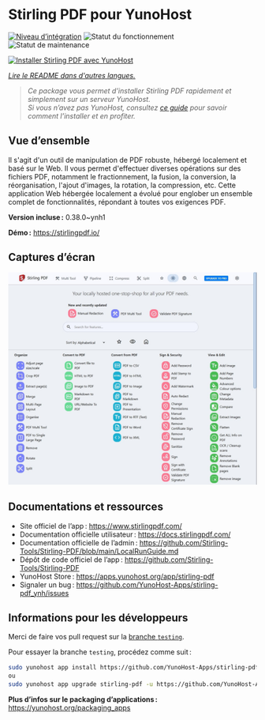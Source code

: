 <!--
Nota bene : ce README est automatiquement généré par <https://github.com/YunoHost/apps/tree/master/tools/readme_generator>
Il NE doit PAS être modifié à la main.
-->

# Stirling PDF pour YunoHost

[![Niveau d’intégration](https://apps.yunohost.org/badge/integration/stirling-pdf)](https://ci-apps.yunohost.org/ci/apps/stirling-pdf/)
![Statut du fonctionnement](https://apps.yunohost.org/badge/state/stirling-pdf)
![Statut de maintenance](https://apps.yunohost.org/badge/maintained/stirling-pdf)

[![Installer Stirling PDF avec YunoHost](https://install-app.yunohost.org/install-with-yunohost.svg)](https://install-app.yunohost.org/?app=stirling-pdf)

*[Lire le README dans d'autres langues.](./ALL_README.md)*

> *Ce package vous permet d’installer Stirling PDF rapidement et simplement sur un serveur YunoHost.*  
> *Si vous n’avez pas YunoHost, consultez [ce guide](https://yunohost.org/install) pour savoir comment l’installer et en profiter.*

## Vue d’ensemble

Il s'agit d'un outil de manipulation de PDF robuste, hébergé localement et basé sur le Web. Il vous permet d'effectuer diverses opérations sur des fichiers PDF, notamment le fractionnement, la fusion, la conversion, la réorganisation, l'ajout d'images, la rotation, la compression, etc. Cette application Web hébergée localement a évolué pour englober un ensemble complet de fonctionnalités, répondant à toutes vos exigences PDF.


**Version incluse :** 0.38.0~ynh1

**Démo :** <https://stirlingpdf.io/>

## Captures d’écran

![Capture d’écran de Stirling PDF](./doc/screenshots/screenshot.jpg)

## Documentations et ressources

- Site officiel de l’app : <https://www.stirlingpdf.com/>
- Documentation officielle utilisateur : <https://docs.stirlingpdf.com/>
- Documentation officielle de l’admin : <https://github.com/Stirling-Tools/Stirling-PDF/blob/main/LocalRunGuide.md>
- Dépôt de code officiel de l’app : <https://github.com/Stirling-Tools/Stirling-PDF>
- YunoHost Store : <https://apps.yunohost.org/app/stirling-pdf>
- Signaler un bug : <https://github.com/YunoHost-Apps/stirling-pdf_ynh/issues>

## Informations pour les développeurs

Merci de faire vos pull request sur la [branche `testing`](https://github.com/YunoHost-Apps/stirling-pdf_ynh/tree/testing).

Pour essayer la branche `testing`, procédez comme suit :

```bash
sudo yunohost app install https://github.com/YunoHost-Apps/stirling-pdf_ynh/tree/testing --debug
ou
sudo yunohost app upgrade stirling-pdf -u https://github.com/YunoHost-Apps/stirling-pdf_ynh/tree/testing --debug
```

**Plus d’infos sur le packaging d’applications :** <https://yunohost.org/packaging_apps>
